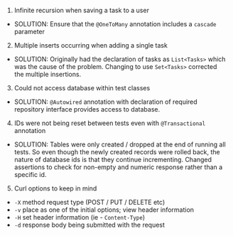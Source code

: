 1. Infinite recursion when saving a task to a user

  - SOLUTION: Ensure that the `@OneToMany` annotation includes a `cascade` parameter
  
2. Multiple inserts occurring when adding a single task

  - SOLUTION: Originally had the declaration of tasks as `List<Tasks>` which was the cause of the problem. Changing to use `Set<Tasks>` corrected the multiple insertions.

3. Could not access database within test classes

  - SOLUTION: `@Autowired` annotation with declaration of required repository interface provides access to database.
  
4. IDs were not being reset between tests even with `@Transactional` annotation

  - SOLUTION: Tables were only created / dropped at the end of running all tests. So even though the newly created records were rolled back, the nature of database ids is that they continue incrementing. Changed assertions to check for non-empty and numeric response rather than a specific id.
  
5. Curl options to keep in mind

  * `-X` method request type (POST / PUT / DELETE etc)
  * `-v` place as one of the initial options; view header information
  * `-H` set header information (ie - `Content-Type`)
  * `-d` response body being submitted with the request 
